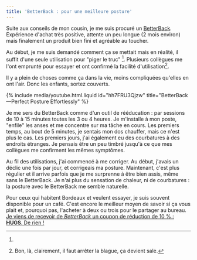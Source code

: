 ```yaml
---
title: 'BetterBack : pour une meilleure posture'
---
```


Suite aux conseils de mon cousin, je me suis procuré un
[<span lang="en">BetterBack</span>](http://getbetterback.com/). Expérience
d'achat très positive, attente un peu longue (2 mois environ) mais finalement un
produit bien fini et agréable au toucher.

<!-- more -->

Au début, je me suis demandé comment ça se mettait mais en réalité, il suffit
d'une seule utilisation pour "piger le truc" [^nda]. Plusieurs collègues me
l'ont emprunté pour essayer et ont confirmé la facilité d'utilisation[^nda2].

[^nda]:

  Il y a plein de choses comme ça dans la vie, moins compliquées qu'elles en ont
  l'air. Donc les enfants, sortez couverts.

[^nda2]: Bon, là, clairement, il faut arrêter la blague, ça devient sale.

{% include media/youtube.html.liquid id="hh7FRU3Qjzw" title="BetterBack—Perfect Posture Effortlessly" %}

Je me sers du <span lang="en">BetterBack</span> comme d'un outil de rééducation
: par sessions de 10 à 15 minutes toutes les 3 ou 4 heures. Je m'installe à mon
poste, "enfile" les anses et me concentre sur ma tâche en cours. Les premiers
temps, au bout de 5 minutes, je sentais mon dos chauffer, mais ce n'est plus le
cas. Les premiers jours, j'ai également eu des courbatures à des endroits
étranges. Je pensais être un peu timbré jusqu'à ce que mes collègues me
confirment les mêmes symptômes.

Au fil des utilisations, j'ai commencé à me corriger. Au début, j'avais un
déclic une fois par jour, et corrigeais ma posture. Maintenant, c'est plus
régulier et il arrive parfois que je me surprenne à être bien assis, même sans
le <span lang="en">BetterBack</span>. Je n'ai plus du sensation de chaleur, ni
de courbatures : la posture avec le <span lang="en">BetterBack</span> me semble
naturelle.

Pour ceux qui habitent Bordeaux et veulent essayer, je suis souvent disponible
pour un café. C'est encore le meilleur moyen de savoir si ça vous plait et,
pourquoi pas, l'acheter à deux ou trois pour le partager au bureau.
<ins datetime="2016-02-18" title="Ajout au 18 février 2016">Je viens de recevoir
de _BetterBack_ un coupon de réduction de 10 % : **HUGS**. De rien !</ins>
